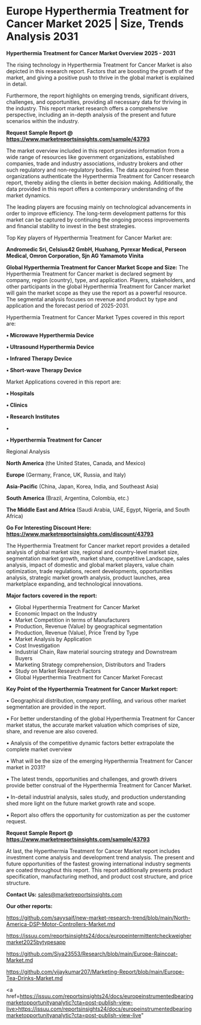 # Europe Hyperthermia Treatment for Cancer Market 2025 | Size, Trends Analysis 2031

<Strong> Hyperthermia Treatment for Cancer Market Overview 2025 - 2031</strong>

The rising technology in Hyperthermia Treatment for Cancer Market is also depicted in this research report. Factors that are boosting the growth of the market, and giving a positive push to thrive in the global market is explained in detail.

Furthermore, the report highlights on emerging trends, significant drivers, challenges, and opportunities, providing all necessary data for thriving in the industry. This report market research offers a comprehensive perspective, including an in-depth analysis of the present and future scenarios within the industry.

<strong>Request Sample Report @ <a href=https://www.marketreportsinsights.com/sample/43793>https://www.marketreportsinsights.com/sample/43793</a></strong>

The market overview included in this report provides information from a wide range of resources like government organizations, established companies, trade and industry associations, industry brokers and other such regulatory and non-regulatory bodies. The data acquired from these organizations authenticate the Hyperthermia Treatment for Cancer research report, thereby aiding the clients in better decision making. Additionally, the data provided in this report offers a contemporary understanding of the market dynamics.

The leading players are focusing mainly on technological advancements in order to improve efficiency. The long-term development patterns for this market can be captured by continuing the ongoing process improvements and financial stability to invest in the best strategies.

Top Key players of Hyperthermia Treatment for Cancer Market are:

<strong>Andromedic Sri, Celsius42 GmbH, Huahang, Pyrexar Medical, Perseon Medical, Omron Corporation, Sjn AG Yamamoto Vinita</strong>

<strong><b>Global Hyperthermia Treatment for Cancer Market Scope and Size:</b></strong>
The Hyperthermia Treatment for Cancer market is declared segment by company, region (country), type, and application. Players, stakeholders, and other participants in the global Hyperthermia Treatment for Cancer market will gain the market scope as they use the report as a powerful resource. The segmental analysis focuses on revenue and product by type and application and the forecast period of 2025-2031.

Hyperthermia Treatment for Cancer Market Types covered in this report are:

<strong>•  Microwave Hyperthermia Device

•  Ultrasound Hyperthermia Device

•  Infrared Therapy Device

•  Short-wave Therapy Device</strong>

Market Applications covered in this report are:

<strong>•  Hospitals

•  Clinics

•  Research Institutes

•  

•  Hyperthermia Treatment for Cancer</strong> 

Regional Analysis

<strong>North America</strong> (the United States, Canada, and Mexico)

<strong>Europe</strong> (Germany, France, UK, Russia, and Italy)

<strong>Asia-Pacific</strong> (China, Japan, Korea, India, and Southeast Asia)

<strong>South America</strong> (Brazil, Argentina, Colombia, etc.)

<strong>The Middle East and Africa</strong> (Saudi Arabia, UAE, Egypt, Nigeria, and South Africa)

<strong>Go For Interesting Discount Here: <a href=https://www.marketreportsinsights.com/discount/43793>https://www.marketreportsinsights.com/discount/43793</a></strong>

The Hyperthermia Treatment for Cancer market report provides a detailed analysis of global market size, regional and country-level market size, segmentation market growth, market share, competitive Landscape, sales analysis, impact of domestic and global market players, value chain optimization, trade regulations, recent developments, opportunities analysis, strategic market growth analysis, product launches, area marketplace expanding, and technological innovations.

<strong><b>Major factors covered in the report:</b></strong>
<ul>
  <li>Global Hyperthermia Treatment for Cancer Market </li>
  <li>Economic Impact on the Industry</li>
  <li>Market Competition in terms of Manufacturers</li>
  <li>Production, Revenue (Value) by geographical segmentation</li>
  <li>Production, Revenue (Value), Price Trend by Type</li>
  <li>Market Analysis by Application</li>
  <li>Cost Investigation</li>
  <li>Industrial Chain, Raw material sourcing strategy and Downstream Buyers</li>
  <li>Marketing Strategy comprehension, Distributors and Traders</li>
  <li>Study on Market Research Factors</li>
  <li>Global Hyperthermia Treatment for Cancer Market Forecast</li>
</ul>

<strong><b>Key Point of the Hyperthermia Treatment for Cancer Market report:</b></strong>

• Geographical distribution, company profiling, and various other market segmentation are provided in the report.

• For better understanding of the global Hyperthermia Treatment for Cancer market status, the accurate market valuation which comprises of size, share, and revenue are also covered.

• Analysis of the competitive dynamic factors better extrapolate the complete market overview

• What will be the size of the emerging Hyperthermia Treatment for Cancer market in 2031?

• The latest trends, opportunities and challenges, and growth drivers provide better construal of the Hyperthermia Treatment for Cancer Market.

• In-detail industrial analysis, sales study, and production understanding shed more light on the future market growth rate and scope.

• Report also offers the opportunity for customization as per the customer request.

<strong>Request Sample Report @ <a href=https://www.marketreportsinsights.com/sample/43793>https://www.marketreportsinsights.com/sample/43793</a></strong>

At last, the Hyperthermia Treatment for Cancer Market report includes investment come analysis and development trend analysis. The present and future opportunities of the fastest growing international industry segments are coated throughout this report. This report additionally presents product specification, manufacturing method, and product cost structure, and price structure.

<strong>Contact Us:</strong>
sales@marketreportsinsights.com

<strong>Our other reports:</strong>

<a href=https://github.com/sayysaif/new-market-research-trend/blob/main/North-America-DSP-Motor-Controllers-Market.md>https://github.com/sayysaif/new-market-research-trend/blob/main/North-America-DSP-Motor-Controllers-Market.md</a>

<a href=https://issuu.com/reportsinsights24/docs/europeintermittentcheckweighermarket2025bytypesapp>https://issuu.com/reportsinsights24/docs/europeintermittentcheckweighermarket2025bytypesapp</a>

<a href=https://github.com/Siya23553/Research/blob/main/Europe-Raincoat-Market.md>https://github.com/Siya23553/Research/blob/main/Europe-Raincoat-Market.md</a>

<a href=https://github.com/vijaykumar207/Marketing-Report/blob/main/Europe-Tea-Drinks-Market.md>https://github.com/vijaykumar207/Marketing-Report/blob/main/Europe-Tea-Drinks-Market.md</a>

<a href=https://issuu.com/reportsinsights24/docs/europeinstrumentedbearingmarketopportunityanalytic?cta=post-publish-view-live>https://issuu.com/reportsinsights24/docs/europeinstrumentedbearingmarketopportunityanalytic?cta=post-publish-view-live</a>"
